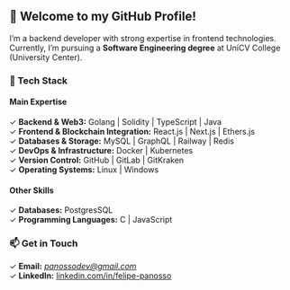 ## 👋 Welcome to my GitHub Profile!  

I’m a backend developer with strong expertise in frontend technologies. Currently, I’m pursuing a **Software Engineering degree** at UniCV College (University Center).  

### 🚀 Tech Stack  
#### **Main Expertise**  
✓ **Backend & Web3:** Golang | Solidity | TypeScript | Java    
✓ **Frontend & Blockchain Integration:** React.js | Next.js | Ethers.js  
✓ **Databases & Storage:** MySQL | GraphQL | Railway | Redis       
✓ **DevOps & Infrastructure:** Docker | Kubernetes  
✓ **Version Control:** GitHub | GitLab | GitKraken  
✓ **Operating Systems:** Linux | Windows  

#### **Other Skills**  
✓ **Databases:** PostgresSQL  
✓ **Programming Languages:** C | JavaScript    

### 📫 Get in Touch  
✓ **Email:** *panossodev@gmail.com*  
✓ **LinkedIn:** [linkedin.com/in/felipe-panosso](#)
